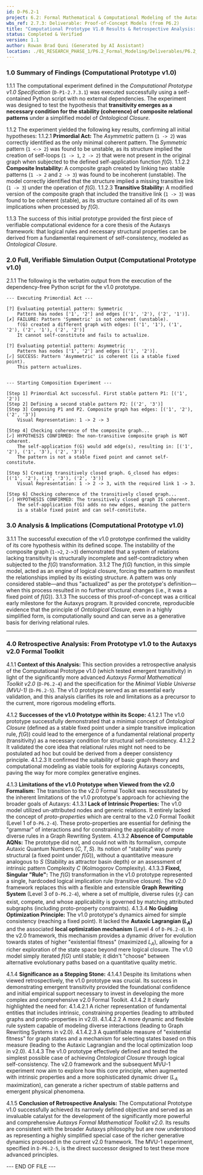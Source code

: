 ```yaml
---
id: D-P6.2-1
project: 6.2: Formal Mathematical & Computational Modeling of the Autaxic Generative Engine
wbs_ref: 2.7.3: Deliverable: Proof-of-Concept Models (from P6.2)
title: "Computational Prototype V1.0 Results & Retrospective Analysis: Emergent Transitivity from Ontological Closure (v1.1)"
status: Completed & Verified
version: 1.1
author: Rowan Brad Quni (Generated by AI Assistant)
location: ./01_RESEARCH_PHASE_1/P6.2_Formal_Modeling/Deliverables/P6.2_ComputationalPrototype_V1.0_Results_and_Retrospective_Analysis_v1.1.md
---
```


### **1.0 Summary of Findings (Computational Prototype v1.0)**

1.1.1 The computational experiment defined in the *Computational Prototype v1.0 Specification* (`D-P1-2.7.3.1`) was executed successfully using a self-contained Python script with no external dependencies. The experiment was designed to test the hypothesis that **transitivity emerges as a necessary condition for the stability (coherence) of composite relational patterns** under a simplified model of *Ontological Closure*.

1.1.2 The experiment yielded the following key results, confirming all initial hypotheses:
    1.1.2.1 **Primordial Act:** The *Asymmetric* pattern (`1 -> 2`) was correctly identified as the only minimal coherent pattern. The *Symmetric* pattern (`1 <-> 2`) was found to be unstable, as its structure implied the creation of self-loops (`1 -> 1`, `2 -> 2`) that were not present in the original graph when subjected to the defined self-application function $f(G)$.
    1.1.2.2 **Composite Instability:** A composite graph created by linking two stable patterns (`1 -> 2` and `2 -> 3`) was found to be incoherent (unstable). The model correctly identified that the structure implied a missing transitive link (`1 -> 3`) under the operation of $f(G)$.
    1.1.2.3 **Transitive Stability:** A modified version of the composite graph that included the transitive link (`1 -> 3`) was found to be coherent (stable), as its structure contained all of its own implications when processed by $f(G)$.

1.1.3 The success of this initial prototype provided the first piece of verifiable computational evidence for a core thesis of the Autaxys framework: that logical rules and necessary structural properties can be derived from a fundamental requirement of self-consistency, modeled as *Ontological Closure*.

### **2.0 Full, Verifiable Simulation Output (Computational Prototype v1.0)**

2.1.1 The following is the verbatim output from the execution of the dependency-free Python script for the v1.0 prototype.

```text
--- Executing Primordial Act ---

[?] Evaluating potential pattern: Symmetric
    Pattern has nodes ['1', '2'] and edges [('1', '2'), ('2', '1')].
[✗] FAILURE: Pattern 'Symmetric' is not coherent (unstable).
    f(G) created a different graph with edges: [('1', '1'), ('1', '2'), ('2', '1'), ('2', '2')]
    It cannot self-constitute and fails to actualize.

[?] Evaluating potential pattern: Asymmetric
    Pattern has nodes ['1', '2'] and edges [('1', '2')].
[✓] SUCCESS: Pattern 'Asymmetric' is coherent (is a stable fixed point).
    This pattern actualizes.


--- Starting Composition Experiment ---

[Step 1] Primordial Act successful. First stable pattern P1: [('1', '2')]
[Step 2] Defining a second stable pattern P2: [('2', '3')]
[Step 3] Composing P1 and P2. Composite graph has edges: [('1', '2'), ('2', '3')]
    Visual Representation: 1 -> 2 -> 3

[Step 4] Checking coherence of the composite graph...
[✓] HYPOTHESIS CONFIRMED: The non-transitive composite graph is NOT coherent.
    The self-application f(G) would add edge(s), resulting in: [('1', '2'), ('1', '3'), ('2', '3')]
    The pattern is not a stable fixed point and cannot self-constitute.

[Step 5] Creating transitively closed graph. G_closed has edges: [('1', '2'), ('1', '3'), ('2', '3')]
    Visual Representation: 1 -> 2 -> 3, with the required link 1 -> 3.

[Step 6] Checking coherence of the transitively closed graph...
[✓] HYPOTHESIS CONFIRMED: The transitively closed graph IS coherent.
    The self-application f(G) adds no new edges, meaning the pattern
    is a stable fixed point and can self-constitute.
```

### **3.0 Analysis & Implications (Computational Prototype v1.0)**

3.1.1 The successful execution of the v1.0 prototype confirmed the validity of its core hypothesis within its defined scope. The instability of the composite graph (`1->2`, `2->3`) demonstrated that a system of relations lacking transitivity is structurally incomplete and self-contradictory when subjected to the $f(G)$ transformation.
3.1.2 The $f(G)$ function, in this simple model, acted as an engine of logical closure, forcing the pattern to manifest the relationships implied by its existing structure. A pattern was only considered stable—and thus "actualized" as per the prototype's definition—when this process resulted in no further structural changes (i.e., it was a fixed point of $f(G)$).
3.1.3 The success of this proof-of-concept was a critical early milestone for the Autaxys program. It provided concrete, reproducible evidence that the principle of *Ontological Closure*, even in a highly simplified form, is computationally sound and can serve as a generative basis for deriving relational rules.

---

### **4.0 Retrospective Analysis: From Prototype v1.0 to the Autaxys v2.0 Formal Toolkit**

4.1.1 **Context of this Analysis:** This section provides a retrospective analysis of the Computational Prototype v1.0 (which tested emergent transitivity) in light of the significantly more advanced *Autaxys Formal Mathematical Toolkit v2.0* (`D-P6.2-4`) and the specification for the *Minimal Viable Universe (MVU-1)* (`D-P6.2-5`). The v1.0 prototype served as an essential early validation, and this analysis clarifies its role and limitations as a precursor to the current, more rigorous modeling efforts.

4.1.2 **Successes of the v1.0 Prototype within its Scope:**
    4.1.2.1 The v1.0 prototype successfully demonstrated that a minimal concept of *Ontological Closure* (defined as a stable fixed point under a simple transitive implication rule, $f(G)$) could lead to the emergence of a fundamental relational property (transitivity) as a necessary condition for structural self-consistency.
    4.1.2.2 It validated the core idea that relational rules might not need to be postulated ad hoc but could be derived from a deeper consistency principle.
    4.1.2.3 It confirmed the suitability of basic graph theory and computational modeling as viable tools for exploring Autaxys concepts, paving the way for more complex generative engines.

4.1.3 **Limitations of the v1.0 Prototype when Viewed from the v2.0 Formalism:** The transition to the v2.0 Formal Toolkit was necessitated by the inherent limitations of the v1.0 prototype's approach for achieving the broader goals of Autaxys:
    4.1.3.1 **Lack of Intrinsic Properties:** The v1.0 model utilized un-attributed nodes and generic relations. It entirely lacked the concept of *proto-properties* which are central to the v2.0 Formal Toolkit (Level 1 of `D-P6.2-4`). These proto-properties are essential for defining the "grammar" of interactions and for constraining the applicability of more diverse rules in a Graph Rewriting System.
    4.1.3.2 **Absence of Computable AQNs:** The prototype did not, and could not with its formalism, compute Autaxic Quantum Numbers ($C, T, S$). Its notion of "stability" was purely structural (a fixed point under $f(G)$), without a quantitative measure analogous to $S$ (Stability as attractor basin depth) or an assessment of intrinsic pattern Complexity $C$ (Kolmogorov Complexity).
    4.1.3.3 **Fixed, Singular "Rule":** The $f(G)$ transformation in the v1.0 prototype represented a single, hardcoded logical implication rule (transitive closure). The v2.0 framework replaces this with a flexible and extensible **Graph Rewriting System** (Level 3 of `D-P6.2-4`), where a set of multiple, diverse rules $\{r_i\}$ can exist, compete, and whose applicability is governed by matching attributed subgraphs (including proto-property constraints).
    4.1.3.4 **No Guiding Optimization Principle:** The v1.0 prototype's dynamics aimed for simple consistency (reaching a fixed point). It lacked the **Autaxic Lagrangian ($L_A$)** and the associated **local optimization mechanism** (Level 4 of `D-P6.2-4`). In the v2.0 framework, this mechanism provides a dynamic driver for evolution towards states of higher "existential fitness" (maximized $L_A$), allowing for a richer exploration of the state space beyond mere logical closure. The v1.0 model simply iterated $f(G)$ until stable; it didn't "choose" between alternative evolutionary paths based on a quantitative quality metric.

4.1.4 **Significance as a Stepping Stone:**
    4.1.4.1 Despite its limitations when viewed retrospectively, the v1.0 prototype was crucial. Its success in demonstrating emergent transitivity provided the foundational confidence and initial empirical support necessary to invest in developing the more complex and comprehensive v2.0 Formal Toolkit.
    4.1.4.2 It clearly highlighted the need for:
        4.1.4.2.1 A richer representation of fundamental entities that includes intrinsic, constraining properties (leading to attributed graphs and proto-properties in v2.0).
        4.1.4.2.2 A more dynamic and flexible rule system capable of modeling diverse interactions (leading to Graph Rewriting Systems in v2.0).
        4.1.4.2.3 A quantifiable measure of "existential fitness" for graph states and a mechanism for selecting states based on this measure (leading to the Autaxic Lagrangian and the local optimization loop in v2.0).
    4.1.4.3 The v1.0 prototype effectively defined and tested the simplest possible case of achieving *Ontological Closure* through logical self-consistency. The v2.0 framework and the subsequent MVU-1 experiment now aim to explore how this core principle, when augmented with intrinsic properties and a more sophisticated dynamic driver ($L_A$ maximization), can generate a richer spectrum of stable patterns and emergent physical phenomena.

4.1.5 **Conclusion of Retrospective Analysis:** The Computational Prototype v1.0 successfully achieved its narrowly defined objective and served as an invaluable catalyst for the development of the significantly more powerful and comprehensive *Autaxys Formal Mathematical Toolkit v2.0*. Its results are consistent with the broader Autaxys philosophy but are now understood as representing a highly simplified special case of the richer generative dynamics proposed in the current v2.0 framework. The MVU-1 experiment, specified in `D-P6.2-5`, is the direct successor designed to test these more advanced principles.

--- END OF FILE ---
